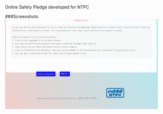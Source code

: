 Online Safety Pledge developed for NTPC

###Screenshots
![Plesdge](https://github.com/vinodkotiya/Online-Safety-Pledge/blob/master/screenshot.png)
